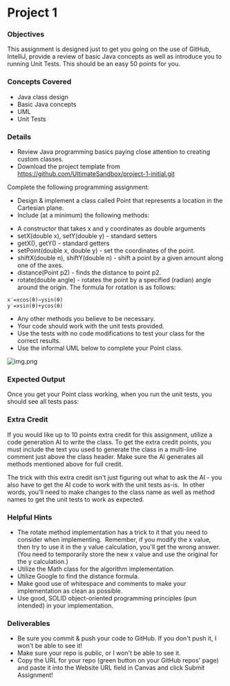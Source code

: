 # Project 1
### Objectives
This assignment is designed just to get you going on the use of GitHub, IntelliJ, provide a review of basic Java concepts as well as introduce you to running Unit Tests.  This should be an easy 50 points for you.

### Concepts Covered
* Java class design
* Basic Java concepts
* UML
* Unit Tests

### Details
* Review Java programming basics paying close attention to creating custom classes.
* Download the project template from https://github.com/UltimateSandbox/project-1-initial.git

Complete the following programming assignment:
* Design & implement a class called Point that represents a location in the Cartesian plane.
* Include (at a minimum) the following methods:
- A constructor that takes x and y coordinates as double arguments
- setX(double x), setY(double y) - standard setters
- getX(), getY() - standard getters
- setPoint(double x, double y) - set the coordinates of the point.
- shiftX(double n), shiftY(double n) - shift a point by a given amount along one of the axes.
- distance(Point p2) - finds the distance to point p2.
- rotate(double angle) - rotates the point by a specified (radian) angle around the origin. The formula for rotation is as follows:
```
x′=xcos(θ)−ysin(θ)
y′=xsin(θ)+ycos(θ)
```

* Any other methods you believe to be necessary.
* Your code should work with the unit tests provided.
* Use the tests with no code modifications to test your class for the correct results.
* Use the informal UML below to complete your Point class.

![img.png](img.png)

### Expected Output
Once you get your Point class working, when you run the unit tests, you should see all tests pass:

### Extra Credit
If you would like up to 10 points extra credit for this assignment, utilize a code generation AI to write the class.  To get the extra credit points, you must include the text you used to generate the class in a multi-line comment just above the class header.  Make sure the AI generates all methods mentioned above for full credit.

The trick with this extra credit isn't just figuring out what to ask the AI - you also have to get the AI code to work with the unit tests as-is.  In other words, you'll need to make changes to the class name as well as method names to get the unit tests to work as expected.

### Helpful Hints
- The rotate method implementation has a trick to it that you need to consider when implementing.  Remember, if you modify the x value, then try to use it in the y value calculation, you'll get the wrong answer.  (You need to temporarily store the new x value and use the original for the y calculation.)
- Utilize the Math class for the algorithm implementation.
- Utilize Google to find the distance formula.
- Make good use of whitespace and comments to make your implementation as clean as possible.
- Use good, SOLID object-oriented programming principles (pun intended) in your implementation.
### Deliverables
- Be sure you commit & push your code to GitHub.  If you don't push it, I won't be able to see it!
- Make sure your repo is public, or I won't be able to see it.
- Copy the URL for your repo (green button on your GitHub repos' page) and paste it into the Website URL field in Canvas and click Submit Assignment!
